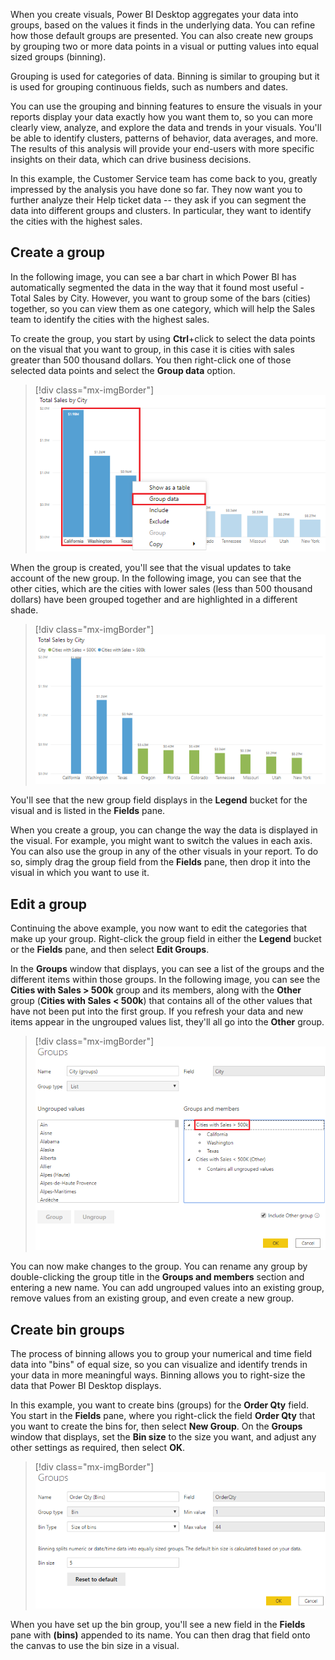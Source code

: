 When you create visuals, Power BI Desktop aggregates your data into groups, based on the values it finds in the underlying data. You can refine how those default groups are presented. You can also create new groups by grouping two or more data points in a visual or putting values into equal sized groups (binning).

Grouping is used for categories of data. Binning is similar to grouping but it is used for grouping continuous fields, such as numbers and dates.

You can use the grouping and binning features to ensure the visuals in your reports display your data exactly how you want them to, so you can more clearly view, analyze, and explore the data and trends in your visuals. You'll be able to identify clusters, patterns of behavior, data averages, and more. The results of this analysis will provide your end-users with more specific insights on their data, which can drive business decisions.

In this example, the Customer Service team has come back to you, greatly impressed by the analysis you have done so far. They now want you to further analyze their Help ticket data -- they ask if you can segment the data into different groups and clusters. In particular, they want to identify the cities with the highest sales.

## Create a group

In the following image, you can see a bar chart in which Power BI has automatically segmented the data in the way that it found most useful - Total Sales by City. However, you want to group some of the bars (cities) together, so you can view them as one category, which will help the Sales team to identify the cities with the highest sales.

To create the group, you start by using **Ctrl**+click to select the data points on the visual that you want to group, in this case it is cities with sales greater than 500 thousand dollars. You then right-click one of those selected data points and select the **Group data** option.

> [!div class="mx-imgBorder"]
> [![Group data on visual](../media/4-group-data-visual-ssm.png)](../media/4-group-data-visual-ssm.png#lightbox)

When the group is created, you'll see that the visual updates to take account of the new group. In the following image, you can see that the other cities, which are the cities with lower sales (less than 500 thousand dollars) have been grouped together and are highlighted in a different shade.

> [!div class="mx-imgBorder"]
> [![Updated visual with group](../media/4-updated-visual-group-ssm.png)](../media/4-updated-visual-group-ssm.png#lightbox)

You'll see that the new group field displays in the **Legend** bucket for the visual and is listed in the **Fields** pane.

When you create a group, you can change the way the data is displayed in the visual. For example, you might want to switch the values in each axis. You can also use the group in any of the other visuals in your report. To do so, simply drag the group field from the **Fields** pane, then drop it into the visual in which you want to use it.

## Edit a group

Continuing the above example, you now want to edit the categories that make up your group. Right-click the group field in either the **Legend** bucket or the **Fields** pane, and then select **Edit Groups**.

In the **Groups** window that displays, you can see a list of the groups and the different items within those groups. In the following image, you can see the **Cities with Sales > 500k** group and its members, along with the **Other** group (**Cities with Sales < 500k**) that contains all of the other values that have not been put into the first group. If you refresh your data and new items appear in the ungrouped values list, they'll all go into the **Other** group.

> [!div class="mx-imgBorder"]
> [![Edit group](../media/4-edit-group-ssm.png)](../media/4-edit-group-ssm.png#lightbox)

You can now make changes to the group. You can rename any group by double-clicking the group title in the **Groups and members** section and entering a new name. You can add ungrouped values into an existing group, remove values from an existing group, and even create a new group.

## Create bin groups

The process of binning allows you to group your numerical and time field data into "bins" of equal size, so you can visualize and identify trends in your data in more meaningful ways. Binning allows you to right-size the data that Power BI Desktop displays.

In this example, you want to create bins (groups) for the **Order Qty** field. You start in the **Fields** pane, where you right-click the field **Order Qty** that you want to create the bins for, then select **New Group**. On the **Groups** window that displays, set the **Bin size** to the size you want, and adjust any other settings as required, then select **OK**.

> [!div class="mx-imgBorder"]
> [![Create bin](../media/4-create-bin-ss.png)](../media/4-create-bin-ss.png#lightbox)

When you have set up the bin group, you'll see a new field in the **Fields** pane with **(bins)** appended to its name. You can then drag that field onto the canvas to use the bin size in a visual.